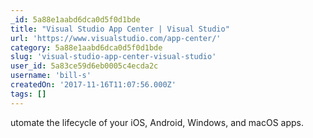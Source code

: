 ```yaml
---
_id: 5a88e1aabd6dca0d5f0d1bde
title: "Visual Studio App Center | Visual Studio"
url: 'https://www.visualstudio.com/app-center/'
category: 5a88e1aabd6dca0d5f0d1bde
slug: 'visual-studio-app-center-visual-studio'
user_id: 5a83ce59d6eb0005c4ecda2c
username: 'bill-s'
createdOn: '2017-11-16T11:07:56.000Z'
tags: []
---
```


utomate the lifecycle of your iOS, Android, Windows, and macOS apps. 
